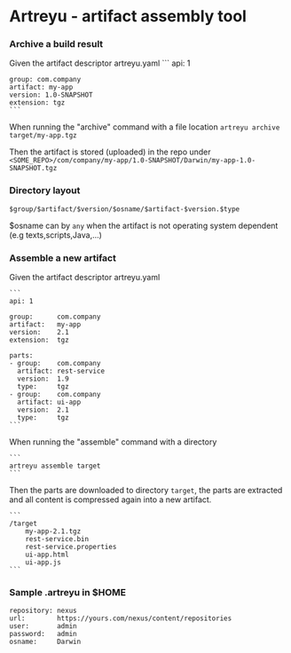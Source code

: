 # Artreyu - artifact assembly tool

### Archive a build result

Given the artifact descriptor artreyu.yaml
	```
	api: 1
	
	group: com.company
	artifact: my-app
	version: 1.0-SNAPSHOT
	extension: tgz
	```

When running the "archive" command with a file location
	```
	artreyu archive target/my-app.tgz
	```

Then the artifact is stored (uploaded) in the repo under
	```
	<SOME_REPO>/com/company/my-app/1.0-SNAPSHOT/Darwin/my-app-1.0-SNAPSHOT.tgz
	```

### Directory layout

	$group/$artifact/$version/$osname/$artifact-$version.$type


$osname can by `any` when the artifact is not operating system dependent (e.g texts,scripts,Java,...)

### Assemble a new artifact

Given the artifact descriptor artreyu.yaml

	```
	api: 1
	
	group: 		com.company
	artifact: 	my-app
	version: 	2.1
	extension: 	tgz
	
	parts:
	- group: 	com.company
	  artifact:	rest-service
	  version: 	1.9
	  type: 	tgz
	- group: 	com.company
	  artifact: ui-app
	  version: 	2.1
	  type:		tgz
	```

When running the "assemble" command with a directory

	```
	artreyu assemble target
	```
	
Then the parts are downloaded to directory `target`, the parts are extracted and all content is compressed again into a new artifact.

	```
	/target
		my-app-2.1.tgz
		rest-service.bin
		rest-service.properties
		ui-app.html
		ui-app.js
	```
	
### Sample .artreyu in $HOME

	repository: nexus
	url:		https://yours.com/nexus/content/repositories
	user: 		admin
	password:	admin
	osname:		Darwin